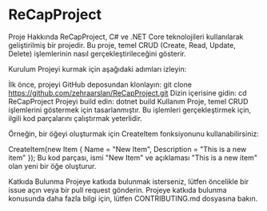 # ReCapProject

Proje Hakkında
ReCapProject, C# ve .NET Core teknolojileri kullanılarak geliştirilmiş bir projedir. Bu proje, temel CRUD (Create, Read, Update, Delete) işlemlerinin nasıl gerçekleştirileceğini gösterir.

Kurulum
Projeyi kurmak için aşağıdaki adımları izleyin:

İlk önce, projeyi GitHub deposundan klonlayın:
git clone https://github.com/zehraarslan/ReCapProject.git
Dizin içerisine gidin:
cd ReCapProject
Projeyi build edin:
dotnet build
Kullanım
Proje, temel CRUD işlemlerini göstermek için tasarlanmıştır. Bu işlemleri gerçekleştirmek için, ilgili kod parçalarını çalıştırmak yeterlidir.

Örneğin, bir öğeyi oluşturmak için CreateItem fonksiyonunu kullanabilirsiniz:

CreateItem(new Item { Name = "New Item", Description = "This is a new item" });
Bu kod parçası, ismi "New Item" ve açıklaması "This is a new item" olan yeni bir öğe oluşturur.

Katkıda Bulunma
Projeye katkıda bulunmak isterseniz, lütfen öncelikle bir issue açın veya bir pull request gönderin. Projeye katkıda bulunma konusunda daha fazla bilgi için, lütfen CONTRIBUTING.md dosyasına bakın.

